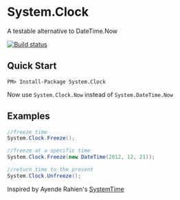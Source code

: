 System.Clock
===
A testable alternative to DateTime.Now

[![Build status](https://ci.appveyor.com/api/projects/status/t6qewtc12ivm2btu)](https://ci.appveyor.com/project/rbwestmoreland/system-clock)


Quick Start
---
    PM> Install-Package System.Clock

Now use `System.Clock.Now` instead of `System.DateTime.Now`

Examples
---

```csharp
//freeze time
System.Clock.Freeze(); 

//freeze at a specific time
System.Clock.Freeze(new DateTime(2012, 12, 21)); 

//return time to the present
System.Clock.Unfreeze(); 
```

Inspired by Ayende Rahien's [SystemTime](http://ayende.com/blog/3408/dealing-with-time-in-tests)
